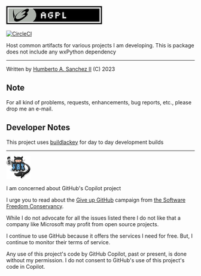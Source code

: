 <img src="./developer/agpl-license-web-badge-version-2-256x48.png"/> 

[![CircleCI](https://dl.circleci.com/status-badge/img/gh/hasii2011/hasiihelper/tree/master.svg?style=shield)](https://dl.circleci.com/status-badge/redirect/gh/hasii2011/hasiihelper/tree/master)

Host common artifacts for various projects I am developing.  This is package does not include any wxPython dependency

___

Written by <a href="mailto:email@humberto.a.sanchez.ii@gmail.com?subject=Hello Humberto">Humberto A. Sanchez II</a>  (C) 2023

## Note
For all kind of problems, requests, enhancements, bug reports, etc.,
please drop me an e-mail.

## Developer Notes
This project uses [buildlackey](https://github.com/hasii2011/buildlackey) for day to day development builds

---

![Humberto's Modified Logo](./developer/SillyGitHub.png)

I am concerned about GitHub's Copilot project



I urge you to read about the
[Give up GitHub](https://GiveUpGitHub.org) campaign from
[the Software Freedom Conservancy](https://sfconservancy.org).

While I do not advocate for all the issues listed there I do not like that
a company like Microsoft may profit from open source projects.

I continue to use GitHub because it offers the services I need for free.  But, I continue
to monitor their terms of service.

Any use of this project's code by GitHub Copilot, past or present, is done
without my permission.  I do not consent to GitHub's use of this project's
code in Copilot.
